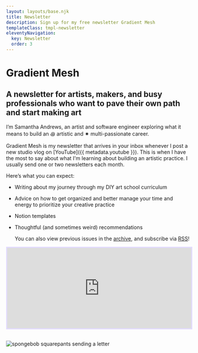 ```yaml
---
layout: layouts/base.njk
title: Newsletter
description: Sign up for my free newsletter Gradient Mesh
templateClass: tmpl-newsletter
eleventyNavigation:
  key: Newsletter
  order: 3
---
```


<h1><span class="gradient__text">Gradient Mesh</span></h1>

## A newsletter for artists, makers, and busy professionals who want to pave their own path and start making art

I’m Samantha Andrews, an artist and software engineer exploring what it means to build an ꩜ artistic and ✷ multi-passionate career.

Gradient Mesh is my newsletter that arrives in your inbox whenever I post a new studio vlog on [YouTube]({{ metadata.youtube }}). This is when I have the most to say about what I'm learning about building an artistic practice. I usually send one or two newsletters each month.

Here’s what you can expect:

- Writing about my journey through my DIY art school curriculum
- Advice on how to get organized and better manage your time and energy to prioritize your creative practice
- Notion templates
- Thoughtful (and sometimes weird) recommendations

  You can also view previous issues in the [archive](https://buttondown.email/samantha-andrews/archive), and subscribe via [RSS](https://buttondown.email/samantha-andrews/rss)!

<iframe
  scrolling="no"
  style="width:100%!important;height:220px;border:3px #e2dafe solid; !important"
  src="https://buttondown.email/samantha-andrews?as_embed=true"
>
</iframe>
<br />
<br />

![spongebob squarepants sending a letter](https://media.giphy.com/media/efyEShk2FJ9X2Kpd7V/giphy.gif)
